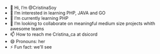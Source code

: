 - 👋 Hi, I’m @CristinaSoy
- 👀 I’m interested in learning PHP, JAVA and GO
- 🌱 I’m currently learning PHP
- 💞️ I’m looking to collaborate on meaningful medium size projects whith awesome teams
- 📫 How to reach me Cristina_ca at dsicord
- 😄 Pronouns: her
- ⚡ Fun fact: we'll see

<!---
CristinaSoy/CristinaSoy is a ✨ special ✨ repository because its `README.md` (this file) appears on your GitHub profile.
You can click the Preview link to take a look at your changes.
--->
